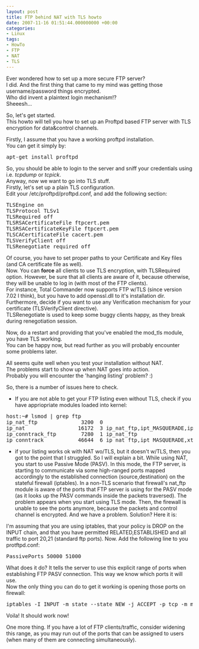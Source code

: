 ```yaml
---
layout: post
title: FTP behind NAT with TLS howto
date: 2007-11-16 01:51:44.000000000 +00:00
categories:
- Linux
tags:
- HowTo
- FTP
- NAT
- TLS
---
```

<p>Ever wondered how to set up a more secure FTP server?<br />
I did. And the first thing that came to my mind was getting those username/password things encrypted.<br />
Who did invent a plaintext login mechanism!?<br />
Sheeesh...</p>
<p>So, let's get started.<br />
This howto will tell you how to set up an Proftpd based FTP server with TLS encryption for data&amp;control channels.<br />
<!--more--></p>
<p>Firstly, I assume that you have a working proftpd installation.<br />
You can get it simply by:</p>
<pre>apt-get install proftpd</pre>
<p>So, you should be able to login to the server and sniff your credentials using i.e. <em>tcpdump </em>or <em>tcpick</em>.<br />
Anyway, now we want to go into TLS stuff.<br />
Firstly, let's set up a plain TLS configuration.<br />
Edit your /etc/proftpd/proftpd.conf, and add the following section:</p>
<pre>TLSEngine on
TLSProtocol TLSv1
TLSRequired off
TLSRSACertificateFile ftpcert.pem
TLSRSACertificateKeyFile ftpcert.pem
TLSCACertificateFile cacert.pem
TLSVerifyClient off
TLSRenegotiate required off
</pre>
<p>Of course, you have to set proper paths to your Certificate and Key files (and CA certificate file as well).<br />
Now. You can <strong>force</strong> all clients to use TLS encryption, with TLSRequired option. However, be sure that all clients are aware of it, because otherwise, they will be unable to log in (with most of the FTP clients).<br />
For instance, Total Commander now supports FTP w/TLS (since version 7.02 I think), but you have to add openssl.dll to it's installation dir.<br />
Furthermore, decide if you want to use any Verification mechanism for your certificate (TLSVerifyClient directive).<br />
TLSRenegotiate is used to keep some buggy clients happy, as they break during renegotiation session.</p>
<p>Now, do a restart and providing that you've enabled the mod_tls module, you have TLS working.<br />
You can be happy now, but read further as you will probably encounter some problems later.</p>
<p>All seems quite well when you test your installation without NAT.<br />
The problems start to show up when NAT goes into action.<br />
Probably you will encounter the 'hanging listing' problem? :)</p>
<p>So, there is a number of issues here to check.</p>
<ul>
<li>If you are not able to get your FTP listing even without TLS, check if you have appriopriate modules loaded into kernel:</li>
</ul>
<pre>host:~# lsmod | grep ftp
ip_nat_ftp              3200  0
ip_nat                 16172  3 ip_nat_ftp,ipt_MASQUERADE,iptable_nat
ip_conntrack_ftp        7280  1 ip_nat_ftp
ip_conntrack           46644  6 ip_nat_ftp,ipt_MASQUERADE,xt_state,iptable_nat,ip_nat,ip_conntrack_ftp
</pre>
<ul>
<li>if your listing works ok with NAT wo/TLS, but it doesn't w/TLS, then you got to the point that I struggled. So I will explain a bit. While using NAT, you start to use Passive Mode (PASV). In this mode, the FTP server, is starting to communicate via some high-ranged ports mapped accordingly to the established connection (source,destination) on the stateful firewall (iptables). In a non-TLS scenario that firewall's nat_ftp module is aware of the ports that FTP server is using for the PASV mode (as it looks up the PASV commands inside the packets traversed). The problem appears when you start using TLS mode. Then, the firewall is unable to see the ports anymore, because the packets and control channel is encrypted. And we have a problem. Solution? Here it is:</li>
</ul>
<p>I'm assuming that you are using iptables, that your policy is DROP on the INPUT chain, and that you have permitted RELATED,ESTABLISHED and all traffic to port 20,21 (standard ftp ports). Now. Add the following line to you protftpd.conf:</p>
<pre>PassivePorts 50000 51000
</pre>
<p>What does it do? It tells the server to use this explicit range of ports when establishing FTP PASV connection. This way we know which ports it will use.<br />
Now the only thing you can do to get it working is opening those ports on firewall:</p>
<pre>iptables -I INPUT -m state --state NEW -j ACCEPT -p tcp -m multiport --ports 50000:51000
</pre>
<p>Voila! It should work now!</p>
<p>One more thing. If you have a lot of FTP clients/traffic, consider widening this range, as you may run out of the ports that can be assigned to users (when many of them are connecting simultaneously).</p>
